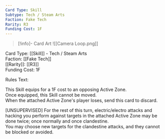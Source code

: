 ```yaml
---
Card Type: Skill
Subtype: Tech / Steam Arts
Faction: Fake Tech
Rarity: R3
Funding Cost: 1F
---
```

> [!info]- Card Art
> ![[Camera Loop.png]]

Card Type: [[Skill]] - Tech / Steam Arts  
Faction: [[Fake Tech]]  
[[Rarity]]: [[R3]]  
Funding Cost: 1F  

Rules Text:  

This Skill equips for a 1F cost to an opposing Active Zone.  
Once equipped, this Skill cannot be moved.  
When the attached Active Zone's player loses, send this card to discard.  

[UNSUPERVISED] For the rest of this turn, electric/electro attacks and hacking you perform against targets in the attached Active Zone may be done twice; once normally and once clandestine.   
You may choose new targets for the clandestine attacks, and they cannot be blocked or avoided.  